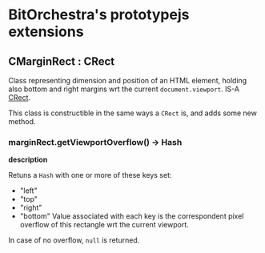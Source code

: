 # BitOrchestra's prototypejs extensions

## CMarginRect : CRect

Class representing dimension and position of an HTML element, holding also bottom and right margins wrt the current <code>document.viewport</code>. IS-A [CRect](CRect.md).

This class is constructible in the same ways a <code>CRect</code> is, and adds some new method.

### marginRect.getViewportOverflow() -> Hash

**description**

Retuns a <code>Hash</code> with one or more of these keys set:
* "left"
* "top"
* "right"
* "bottom"
Value associated with each key is the correspondent pixel overflow of this rectangle wrt the current viewport.

In case of no overflow, <code>null</code> is returned.
